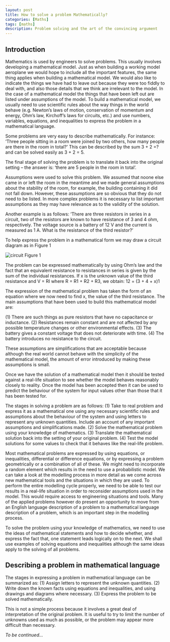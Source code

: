 ```yaml
---
layout: post
title: How to solve a problem Mathematically?
categories: [Maths]
tags: [maths]
description: Problem solving and the art of the convincing argument
---
```


## Introduction

Mathematics is used by engineers to solve problems. This usually involves developing a mathematical model. Just as when building a working model aeroplane we would hope to include all the important features, the same thing applies when building a mathematical model. We would also like to indicate the things we have had to leave out because they were too fiddly to deal with, and also those details that we think are irrelevant to the model. In the case of a mathematical model the things that have been left out are listed under assumptions of the model. To build a mathematical model, we usually need to use scientific rules about the way things in the world behave (e.g. Newton’s laws of motion, conservation of momentum and energy, Ohm’s law, Kirchoff’s laws for circuits, etc.) and use numbers, variables, equations, and inequalities to express the problem in a mathematical language.

Some problems are very easy to describe mathematically. For instance: ‘Three people sitting in a room were joined by two others, how many people are there in the room in total?’ This can be described by the sum 3 + 2 =? and can be solved easily as 3 + 2 = 5.

The final stage of solving the problem is to translate it back into the original setting – the answer is: ‘there are 5 people in the room in total’.

Assumptions were used to solve this problem. We assumed that noone else came in or left the room in the meantime and we made general assumptions about the stability of the room, for example, the building containing it did not fall down. However, these assumptions are so obvious that they do not need to be listed. In more complex problems it is necessary to list important assumptions as they may have relevance as to the validity of the solution.

Another example is as follows: ‘There are three resistors in series in a circuit, two of the resistors are known to have resistance of 3 and 4 ohm, respectively. The voltage source is a battery of 12 V and the current is measured as 1 A. What is the resistance of the third resistor?’

To help express the problem in a mathematical form we may draw a circuit diagram as in Figure 1

![circuit]({{site.url}}/img/circuit.png)
         Figure 1

The problem can be expressed mathematically by using Ohm’s law and the fact that an equivalent resistance to resistances in series is given by the sum of the individual resistances. If x is the unknown value of the third resistance and V = RI where R = R1 + R2 + R3, we obtain:
12 = (3 + 4 + x)1

The expression of the mathematical problem has taken the form of an equation where we now need to find x, the value of the third resistance. The main assumptions that have been used to build this mathematical model are:

(1) There are such things as pure resistors that have no capacitance or inductance.
(2) Resistances remain constant and are not affected by any possible temperature changes or other environmental effects.
(3) The battery gives a constant voltage that does not deteriorate with time.
(4) The battery introduces no resistance to the circuit.

These assumptions are simplifications that are acceptable because although the real world cannot behave with the simplicity of the mathematical model, the amount of error introduced by making these assumptions is small.

Once we have the solution of a mathematical model then it should be tested against a real-life situation to see whether the model behaves reasonably closely to reality. Once the model has been accepted then it can be used to predict the behaviour of the system for input values other than those that it has been tested for.

The stages in solving a problem are as follows:
(1) Take to real problem and express it as a mathematical one using any necessary scientific rules and assumptions about the behaviour of the system and using letters to represent any unknown quantities. Include an account of any important assumptions and simplifications made.
(2) Solve the mathematical problem using your knowledge of mathematics.
(3) Translate the mathematical solution back into the setting of your original problem.
(4) Test the model solutions for some values to check that it behaves like the real-life problem.

Most mathematical problems are expressed by using equations, or inequalities, differential or difference equations, or by expressing a problem geometrically or a combination of all of these. We might need to incorporate a random element which results in the need to use a probabilistic model. We can take a look at the modelling process in more detail as we come across new mathematical tools and the situations in which they are used. To perform the entire modelling cycle properly, we need to be able to test our results in a real-life situation in order to reconsider assumptions used in the model. This would require access to engineering situations and tools. Many of the applied problems however do present an opportunity to move from an English language description of a problem to a mathematical language description of a problem, which is an important step in the modelling process.

To solve the problem using your knowledge of mathematics, we need to use the ideas of mathematical statements and how to decide whether, and express the fact that, one statement leads logically on to the next. We shall use examples of solving equations and inequalities although the same ideas apply to the solving of all problems.

## Describing a problem in mathematical language

The stages in expressing a problem in mathematical language can be summarized as:
(1) Assign letters to represent the unknown quantities.
(2) Write down the known facts using equations and inequalities, and
using drawings and diagrams where necessary.
(3) Express the problem to be solved mathematically.

This is not a simple process because it involves a great deal of interpretation of the original problem. It is useful to try to limit the number of unknowns used as much as possible, or the problem may appear more difficult than necessary.


<i>To be continued...</i>